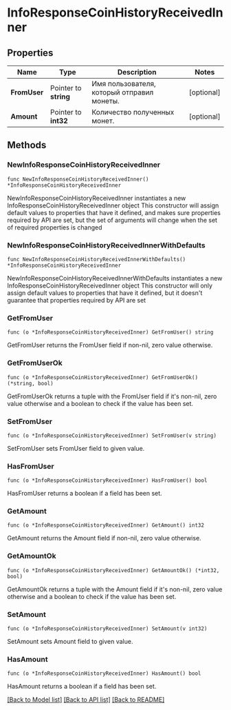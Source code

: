 # InfoResponseCoinHistoryReceivedInner

## Properties

Name | Type | Description | Notes
------------ | ------------- | ------------- | -------------
**FromUser** | Pointer to **string** | Имя пользователя, который отправил монеты. | [optional] 
**Amount** | Pointer to **int32** | Количество полученных монет. | [optional] 

## Methods

### NewInfoResponseCoinHistoryReceivedInner

`func NewInfoResponseCoinHistoryReceivedInner() *InfoResponseCoinHistoryReceivedInner`

NewInfoResponseCoinHistoryReceivedInner instantiates a new InfoResponseCoinHistoryReceivedInner object
This constructor will assign default values to properties that have it defined,
and makes sure properties required by API are set, but the set of arguments
will change when the set of required properties is changed

### NewInfoResponseCoinHistoryReceivedInnerWithDefaults

`func NewInfoResponseCoinHistoryReceivedInnerWithDefaults() *InfoResponseCoinHistoryReceivedInner`

NewInfoResponseCoinHistoryReceivedInnerWithDefaults instantiates a new InfoResponseCoinHistoryReceivedInner object
This constructor will only assign default values to properties that have it defined,
but it doesn't guarantee that properties required by API are set

### GetFromUser

`func (o *InfoResponseCoinHistoryReceivedInner) GetFromUser() string`

GetFromUser returns the FromUser field if non-nil, zero value otherwise.

### GetFromUserOk

`func (o *InfoResponseCoinHistoryReceivedInner) GetFromUserOk() (*string, bool)`

GetFromUserOk returns a tuple with the FromUser field if it's non-nil, zero value otherwise
and a boolean to check if the value has been set.

### SetFromUser

`func (o *InfoResponseCoinHistoryReceivedInner) SetFromUser(v string)`

SetFromUser sets FromUser field to given value.

### HasFromUser

`func (o *InfoResponseCoinHistoryReceivedInner) HasFromUser() bool`

HasFromUser returns a boolean if a field has been set.

### GetAmount

`func (o *InfoResponseCoinHistoryReceivedInner) GetAmount() int32`

GetAmount returns the Amount field if non-nil, zero value otherwise.

### GetAmountOk

`func (o *InfoResponseCoinHistoryReceivedInner) GetAmountOk() (*int32, bool)`

GetAmountOk returns a tuple with the Amount field if it's non-nil, zero value otherwise
and a boolean to check if the value has been set.

### SetAmount

`func (o *InfoResponseCoinHistoryReceivedInner) SetAmount(v int32)`

SetAmount sets Amount field to given value.

### HasAmount

`func (o *InfoResponseCoinHistoryReceivedInner) HasAmount() bool`

HasAmount returns a boolean if a field has been set.


[[Back to Model list]](../README.md#documentation-for-models) [[Back to API list]](../README.md#documentation-for-api-endpoints) [[Back to README]](../README.md)


